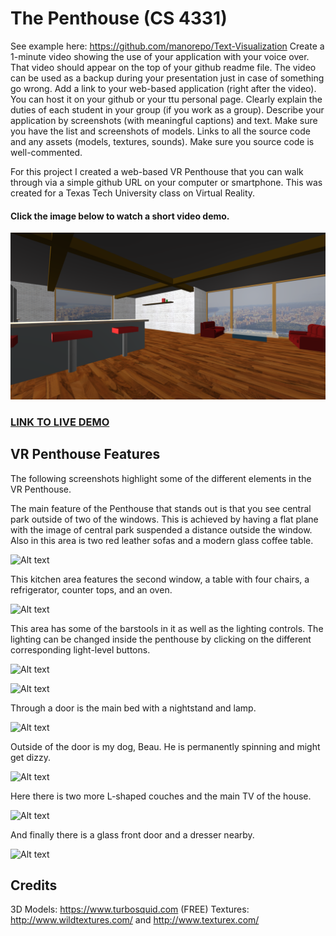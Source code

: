 # The Penthouse (CS 4331)

See example here: https://github.com/manorepo/Text-Visualization
Create a 1-minute video showing the use of your application with your voice over. That video should appear on the top of your github readme file. The video can be used as a backup during your presentation just in case of something go wrong.
Add a link to your web-based application (right after the video). You can host it on your github or your ttu personal page.
Clearly explain the duties of each student in your group (if you work as a group).
Describe your application by screenshots (with meaningful captions) and text. Make sure you have the list and screenshots of models.
Links to all the source code and any assets (models, textures, sounds). Make sure you source code is well-commented.

For this project I created a web-based VR Penthouse that you can walk through via a simple github URL on your computer or smartphone. This was created for a Texas Tech University class on Virtual Reality.

#### Click the image below to watch a short video demo.
[![ScreenShot](/screenshots/VideoThumb.PNG)](https://youtu.be/M5YvbRzGtl0)


### [**LINK TO LIVE DEMO** ](https://youtu.be/M5YvbRzGtl0)


## VR Penthouse Features

The following screenshots highlight some of the different elements in the VR Penthouse.

The main feature of the Penthouse that stands out is that you see central park outside of two of the windows. This is achieved by having a flat plane with the image of central park suspended a distance outside the window. Also in this area is two red leather sofas and a modern glass coffee table.

![Alt text](https://github.com/DauntlessDash/VRRoom-CS4331/blob/master/screenshots/Screenshot1.png)

This kitchen area features the second window, a table with four chairs, a refrigerator, counter tops, and an oven.

![Alt text](https://github.com/DauntlessDash/VRRoom-CS4331/blob/master/screenshots/Screenshot2.png)

This area has some of the barstools in it as well as the lighting controls. The lighting can be changed inside the penthouse by clicking on the different corresponding light-level buttons. 

![Alt text](https://github.com/DauntlessDash/VRRoom-CS4331/blob/master/screenshots/Screenshot3.png)

![Alt text](https://github.com/DauntlessDash/VRRoom-CS4331/blob/master/screenshots/colorwave.png)

Through a door is the main bed with a nightstand and lamp. 

![Alt text](https://github.com/DauntlessDash/VRRoom-CS4331/blob/master/screenshots/Screenshot4.png)

Outside of the door is my dog, Beau. He is permanently spinning and might get dizzy.

![Alt text](https://github.com/DauntlessDash/VRRoom-CS4331/blob/master/screenshots/Screenshot5.png)

Here there is two more L-shaped couches and the main TV of the house.

![Alt text](https://github.com/DauntlessDash/VRRoom-CS4331/blob/master/screenshots/Screenshot6.png)

And finally there is a glass front door and a dresser nearby.

![Alt text](https://github.com/DauntlessDash/VRRoom-CS4331/blob/master/screenshots/Screensho7.png)

## Credits

3D Models: https://www.turbosquid.com (FREE)
Textures: http://www.wildtextures.com/ and http://www.texturex.com/

